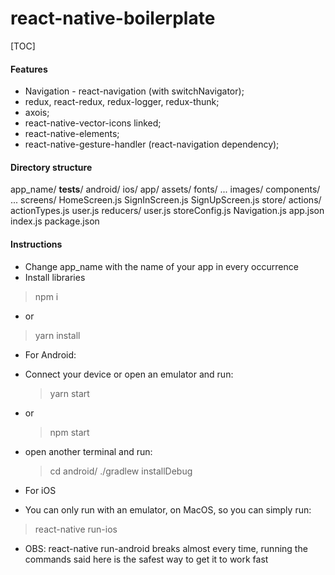 # react-native-boilerplate

[TOC]

#### Features

- Navigation - react-navigation (with switchNavigator);
- redux, react-redux, redux-logger, redux-thunk;
- axois;
- react-native-vector-icons linked;
- react-native-elements;
- react-native-gesture-handler (react-navigation dependency);

#### Directory structure

app_name/
  __tests__/
  android/
  ios/
  app/
  	assets/
  		fonts/
  			...
  		images/
		components/
			...
		screens/
			HomeScreen.js
			SignInScreen.js
			SignUpScreen.js
		store/
			actions/
				actionTypes.js
				user.js
			reducers/
				user.js
			storeConfig.js
		Navigation.js
	app.json
	index.js
	package.json


#### Instructions

- Change app_name with the name of your app in every occurrence
- Install libraries
> npm i

- or
> yarn install

- For Android:
 + Connect your device or open an emulator and run:
 	>yarn start
 + or
	>npm start
 + open another terminal and run:
 	>cd android/
	>./gradlew installDebug
- For iOS
 + You can only run with an emulator, on MacOS, so you can simply run:
  >react-native run-ios

- OBS: react-native run-android breaks almost every time, running the commands said here is the safest way to get it to work fast
